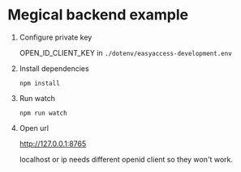 # Megical backend example

1. Configure private key

   OPEN_ID_CLIENT_KEY in `./dotenv/easyaccess-development.env`

2. Install dependencies

   `npm install`

3. Run watch

   `npm run watch`

4. Open url

   http://127.0.0.1:8765

   localhost or ip needs different openid client so they won't work.
